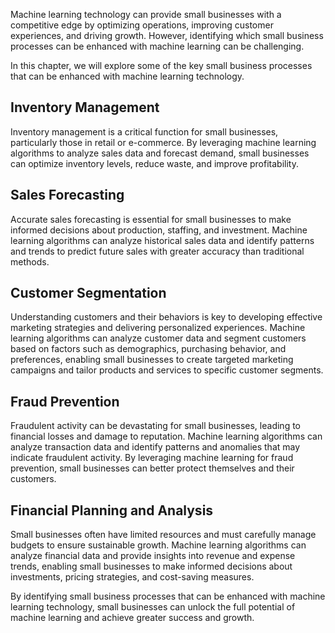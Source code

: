 
Machine learning technology can provide small businesses with a competitive edge by optimizing operations, improving customer experiences, and driving growth. However, identifying which small business processes can be enhanced with machine learning can be challenging.

In this chapter, we will explore some of the key small business processes that can be enhanced with machine learning technology.

Inventory Management
--------------------

Inventory management is a critical function for small businesses, particularly those in retail or e-commerce. By leveraging machine learning algorithms to analyze sales data and forecast demand, small businesses can optimize inventory levels, reduce waste, and improve profitability.

Sales Forecasting
-----------------

Accurate sales forecasting is essential for small businesses to make informed decisions about production, staffing, and investment. Machine learning algorithms can analyze historical sales data and identify patterns and trends to predict future sales with greater accuracy than traditional methods.

Customer Segmentation
---------------------

Understanding customers and their behaviors is key to developing effective marketing strategies and delivering personalized experiences. Machine learning algorithms can analyze customer data and segment customers based on factors such as demographics, purchasing behavior, and preferences, enabling small businesses to create targeted marketing campaigns and tailor products and services to specific customer segments.

Fraud Prevention
----------------

Fraudulent activity can be devastating for small businesses, leading to financial losses and damage to reputation. Machine learning algorithms can analyze transaction data and identify patterns and anomalies that may indicate fraudulent activity. By leveraging machine learning for fraud prevention, small businesses can better protect themselves and their customers.

Financial Planning and Analysis
-------------------------------

Small businesses often have limited resources and must carefully manage budgets to ensure sustainable growth. Machine learning algorithms can analyze financial data and provide insights into revenue and expense trends, enabling small businesses to make informed decisions about investments, pricing strategies, and cost-saving measures.

By identifying small business processes that can be enhanced with machine learning technology, small businesses can unlock the full potential of machine learning and achieve greater success and growth.


